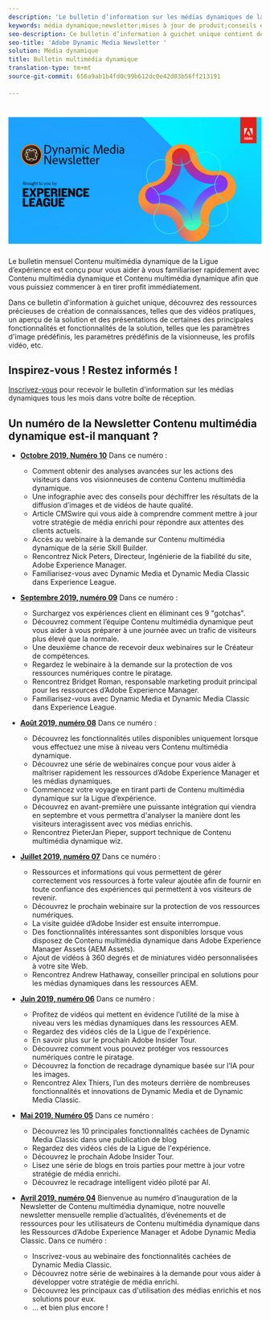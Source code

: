 ```yaml
---
description: 'Le bulletin d’information sur les médias dynamiques de la Ligue de l’expérience est un bulletin d’information mensuel. Il est conçu pour vous aider à vous familiariser avec les médias dynamiques et les médias dynamiques classiques afin que vous puissiez commencer à en tirer parti immédiatement. Des ressources précieuses d''acquisition de connaissances sont disponibles dans ce bulletin d''information à guichet unique, notamment sur la façon de réaliser des vidéos, des aperçus de solutions et des présentations de certaines fonctionnalités clés telles que les paramètres d''image prédéfinis, les paramètres prédéfinis de la visionneuse, les profils vidéo, etc. '
keywords: média dynamique;newsletter;mises à jour de produit;conseils et astuces;événements;succès client;blog;blogs;images;vidéos;fonctionnalités;fonctionnalités
seo-description: Ce bulletin d’information à guichet unique contient des ressources pour le développement des connaissances, notamment des vidéos, des aperçus de solutions et des présentations de certaines fonctionnalités clés, telles que les paramètres d’image prédéfinis, les paramètres prédéfinis de la visionneuse, les profils vidéo, etc.
seo-title: 'Adobe Dynamic Media Newsletter '
solution: Média dynamique
title: Bulletin multimédia dynamique
translation-type: tm+mt
source-git-commit: 656a9ab1b4fd0c99b612dc0e42d03b56ff213191

---
```



# ![Logo du bulletin d’informations sur les médias dynamiques](/help/assets/dynamic-media-newsletter-logo.png)

Le bulletin mensuel Contenu multimédia dynamique de la Ligue d’expérience est conçu pour vous aider à vous familiariser rapidement avec Contenu multimédia dynamique et Contenu multimédia dynamique afin que vous puissiez commencer à en tirer profit immédiatement.

Dans ce bulletin d'information à guichet unique, découvrez des ressources précieuses de création de connaissances, telles que des vidéos pratiques, un aperçu de la solution et des présentations de certaines des principales fonctionnalités et fonctionnalités de la solution, telles que les paramètres d'image prédéfinis, les paramètres prédéfinis de la visionneuse, les profils vidéo, etc.

## Inspirez-vous ! Restez informés !

[Inscrivez-vous](https://www.adobe.com/subscription/dynamic-media-newsletter.html) pour recevoir le bulletin d'information sur les médias dynamiques tous les mois dans votre boîte de réception.

## Un numéro de la Newsletter Contenu multimédia dynamique est-il manquant ?

* **[Octobre 2019, Numéro 10](https://expleague.azureedge.net/assets/dynamic-media/Dynamic_Media_Newsletter_10_2019_Oct.html)** Dans ce numéro :

   * Comment obtenir des analyses avancées sur les actions des visiteurs dans vos visionneuses de contenu Contenu multimédia dynamique.
   * Une infographie avec des conseils pour déchiffrer les résultats de la diffusion d’images et de vidéos de haute qualité.
   * Article CMSwire qui vous aide à comprendre comment mettre à jour votre stratégie de média enrichi pour répondre aux attentes des clients actuels.
   * Accès au webinaire à la demande sur Contenu multimédia dynamique de la série Skill Builder.
   * Rencontrez Nick Peters, Directeur, Ingénierie de la fiabilité du site, Adobe Experience Manager.
   * Familiarisez-vous avec Dynamic Media et Dynamic Media Classic dans Experience League.

* **[Septembre 2019, numéro 09](https://expleague.azureedge.net/assets/dynamic-media/Dynamic_Media_Newsletter_09_2019_Sept.html)** Dans ce numéro :

   * Surchargez vos expériences client en éliminant ces 9 "gotchas".
   * Découvrez comment l’équipe Contenu multimédia dynamique peut vous aider à vous préparer à une journée avec un trafic de visiteurs plus élevé que la normale.
   * Une deuxième chance de recevoir deux webinaires sur le Créateur de compétences.
   * Regardez le webinaire à la demande sur la protection de vos ressources numériques contre le piratage.
   * Rencontrez Bridget Roman, responsable marketing produit principal pour les ressources d’Adobe Experience Manager.
   * Familiarisez-vous avec Dynamic Media et Dynamic Media Classic dans Experience League.


* **[Août 2019, numéro 08](https://expleague.azureedge.net/assets/dynamic-media/Dynamic_Media_Newsletter_08_2019_Aug.html)** Dans ce numéro :

   * Découvrez les fonctionnalités utiles disponibles uniquement lorsque vous effectuez une mise à niveau vers Contenu multimédia dynamique.
   * Découvrez une série de webinaires conçue pour vous aider à maîtriser rapidement les ressources d’Adobe Experience Manager et les médias dynamiques.
   * Commencez votre voyage en tirant parti de Contenu multimédia dynamique sur la Ligue d’expérience.
   * Découvrez en avant-première une puissante intégration qui viendra en septembre et vous permettra d'analyser la manière dont les visiteurs interagissent avec vos médias enrichis.
   * Rencontrez PieterJan Pieper, support technique de Contenu multimédia dynamique wiz.


* **[Juillet 2019, numéro 07](https://expleague.azureedge.net/assets/dynamic-media/Dynamic_Media_Newsletter_07_2019_July.html)** Dans ce numéro :

   * Ressources et informations qui vous permettent de gérer correctement vos ressources à forte valeur ajoutée afin de fournir en toute confiance des expériences qui permettent à vos visiteurs de revenir.
   * Découvrez le prochain webinaire sur la protection de vos ressources numériques.
   * La visite guidée d’Adobe Insider est ensuite interrompue.
   * Des fonctionnalités intéressantes sont disponibles lorsque vous disposez de Contenu multimédia dynamique dans Adobe Experience Manager Assets (AEM Assets).
   * Ajout de vidéos à 360 degrés et de miniatures vidéo personnalisées à votre site Web.
   * Rencontrez Andrew Hathaway, conseiller principal en solutions pour les médias dynamiques dans les ressources AEM.

* **[Juin 2019, numéro 06](https://expleague.azureedge.net/assets/dynamic-media/Dynamic_Media_Newsletter_06_2019_June.html)** Dans ce numéro :

   * Profitez de vidéos qui mettent en évidence l’utilité de la mise à niveau vers les médias dynamiques dans les ressources AEM.
   * Regardez des vidéos clés de la Ligue de l'expérience.
   * En savoir plus sur le prochain Adobe Insider Tour.
   * Découvrez comment vous pouvez protéger vos ressources numériques contre le piratage.
   * Découvrez la fonction de recadrage dynamique basée sur l’IA pour les images.
   * Rencontrez Alex Thiers, l’un des moteurs derrière de nombreuses fonctionnalités et innovations de Dynamic Media et de Dynamic Media Classic.

* **[Mai 2019, Numéro 05](https://expleague.azureedge.net/assets/dynamic-media/Dynamic_Media_Newsletter_05_2019_May.html)** Dans ce numéro :

   * Découvrez les 10 principales fonctionnalités cachées de Dynamic Media Classic dans une publication de blog
   * Regardez des vidéos clés de la Ligue de l'expérience.
   * Découvrez le prochain Adobe Insider Tour.
   * Lisez une série de blogs en trois parties pour mettre à jour votre stratégie de média enrichi.
   * Découvrez le recadrage intelligent vidéo piloté par AI.

* **[Avril 2019, numéro 04](https://expleague.azureedge.net/assets/dynamic-media/Dynamic_Media_Newsletter_04_2019_April.html)** Bienvenue au numéro d’inauguration de la Newsletter de Contenu multimédia dynamique, notre nouvelle newsletter mensuelle remplie d’actualités, d’événements et de ressources pour les utilisateurs de Contenu multimédia dynamique dans les Ressources d’Adobe Experience Manager et Adobe Dynamic Media Classic. Dans ce numéro :
   * Inscrivez-vous au webinaire des fonctionnalités cachées de Dynamic Media Classic.
   * Découvrez notre série de webinaires à la demande pour vous aider à développer votre stratégie de média enrichi.
   * Découvrez les principaux cas d'utilisation des médias enrichis et nos solutions pour eux.
   *  ... et bien plus encore !